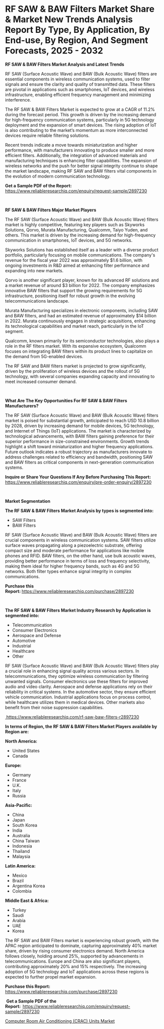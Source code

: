 <p><h1>RF SAW & BAW Filters Market Share & Market New Trends Analysis Report By Type, By Application, By End-use, By Region, And Segment Forecasts, 2025 - 2032</h1></p><p><strong>RF SAW & BAW Filters Market Analysis and Latest Trends</strong></p>
<p><p>RF SAW (Surface Acoustic Wave) and BAW (Bulk Acoustic Wave) filters are essential components in wireless communication systems, used to filter signals and ensure the clarity and quality of transmitted data. These filters are pivotal in applications such as smartphones, IoT devices, and wireless infrastructure, enabling efficient frequency management and minimizing interference.</p><p>The RF SAW & BAW Filters Market is expected to grow at a CAGR of 11.2% during the forecast period. This growth is driven by the increasing demand for high-frequency communication systems, particularly in 5G technology deployment and the expansion of smart devices. The rising adoption of IoT is also contributing to the market’s momentum as more interconnected devices require reliable filtering solutions.</p><p>Recent trends indicate a move towards miniaturization and higher performance, with manufacturers innovating to produce smaller and more efficient filters. Additionally, the integration of advanced materials and manufacturing techniques is enhancing filter capabilities. The expansion of wireless networks and the push for better signal integrity continue to shape the market landscape, making RF SAW and BAW filters vital components in the evolution of modern communication technology.</p></p>
<p><strong>Get a Sample PDF of the Report:&nbsp;</strong> <a href="https://www.reliableresearchiq.com/enquiry/request-sample/2897230?utm_campaign=3053&utm_medium=2&utm_source=Github&utm_content=ia&utm_term=15032025&utm_id=rf-saw-baw-filters">https://www.reliableresearchiq.com/enquiry/request-sample/2897230</a></p>
<p>&nbsp;</p>
<p><strong>RF SAW & BAW Filters Major Market Players</strong></p>
<p><p>The RF SAW (Surface Acoustic Wave) and BAW (Bulk Acoustic Wave) filters market is highly competitive, featuring key players such as Skyworks Solutions, Qorvo, Murata Manufacturing, Qualcomm, Taiyo Yuden, and others. This market is driven by the increasing demand for high-frequency communication in smartphones, IoT devices, and 5G networks.</p><p>Skyworks Solutions has established itself as a leader with a diverse product portfolio, particularly focusing on mobile communications. The company's revenue for the fiscal year 2022 was approximately $1.6 billion, with ongoing investments in R&D aimed at enhancing filter performance and expanding into new markets.</p><p>Qorvo is another significant player, known for its advanced RF solutions and a market revenue of around $3 billion for 2022. The company emphasizes innovative BAW filters that support the growing requirements for 5G infrastructure, positioning itself for robust growth in the evolving telecommunications landscape.</p><p>Murata Manufacturing specializes in electronic components, including SAW and BAW filters, and had an estimated revenue of approximately $14 billion in 2022. Murata continuously engages in strategic acquisitions, enhancing its technological capabilities and market reach, particularly in the IoT segment.</p><p>Qualcomm, known primarily for its semiconductor technologies, also plays a role in the RF filters market. With its expansive ecosystem, Qualcomm focuses on integrating BAW filters within its product lines to capitalize on the demand from 5G-enabled devices.</p><p>The RF SAW and BAW filters market is projected to grow significantly, driven by the proliferation of wireless devices and the rollout of 5G technology, with several companies expanding capacity and innovating to meet increased consumer demand.</p></p>
<p>&nbsp;</p>
<p><strong>What Are The Key Opportunities For RF SAW & BAW Filters Manufacturers?</strong></p>
<p><p>The RF SAW (Surface Acoustic Wave) and BAW (Bulk Acoustic Wave) filters market is poised for substantial growth, anticipated to reach USD 10.8 billion by 2028, driven by increasing demand for mobile devices, 5G technology, and Internet of Things (IoT) applications. The market is characterized by technological advancements, with BAW filters gaining preference for their superior performance in size-constrained environments. Growth trends highlight a shift toward miniaturization and higher frequency applications. Future outlook indicates a robust trajectory as manufacturers innovate to address challenges related to efficiency and bandwidth, positioning SAW and BAW filters as critical components in next-generation communication systems.</p></p>
<p><strong>Inquire or Share Your Questions If Any Before Purchasing This Report:</strong> <a href="https://www.reliableresearchiq.com/enquiry/pre-order-enquiry/2897230?utm_campaign=3053&utm_medium=2&utm_source=Github&utm_content=ia&utm_term=15032025&utm_id=rf-saw-baw-filters">https://www.reliableresearchiq.com/enquiry/pre-order-enquiry/2897230</a></p>
<p>&nbsp;</p>
<p><strong>Market Segmentation</strong></p>
<p><strong>The RF SAW & BAW Filters Market Analysis by types is segmented into:</strong></p>
<p><ul><li>SAW Filters</li><li>BAW Filters</li></ul></p>
<p><p>RF SAW (Surface Acoustic Wave) and BAW (Bulk Acoustic Wave) filters are crucial components in wireless communication systems. SAW filters utilize surface waves propagating along a piezoelectric substrate, offering compact size and moderate performance for applications like mobile phones and RFID. BAW filters, on the other hand, use bulk acoustic waves, providing better performance in terms of loss and frequency selectivity, making them ideal for higher frequency bands, such as 4G and 5G networks. Both filter types enhance signal integrity in complex communications.</p></p>
<p><strong>Purchase this Report:&nbsp;</strong><a href="https://www.reliableresearchiq.com/purchase/2897230?utm_campaign=3053&utm_medium=2&utm_source=Github&utm_content=ia&utm_term=15032025&utm_id=rf-saw-baw-filters">https://www.reliableresearchiq.com/purchase/2897230</a></p>
<p>&nbsp;</p>
<p><strong>The RF SAW & BAW Filters Market Industry Research by Application is segmented into:</strong></p>
<p><ul><li>Telecommunication</li><li>Consumer Electronics</li><li>Aerospace and Defense</li><li>Automotive</li><li>Industrial</li><li>Healthcare</li><li>Other</li></ul></p>
<p><p>RF SAW (Surface Acoustic Wave) and BAW (Bulk Acoustic Wave) filters play a crucial role in enhancing signal quality across various sectors. In telecommunications, they optimize wireless communication by filtering unwanted signals. Consumer electronics use these filters for improved audio and video clarity. Aerospace and defense applications rely on their reliability in critical systems. In the automotive sector, they ensure efficient vehicle communication. Industrial applications focus on process control, while healthcare utilizes them in medical devices. Other markets also benefit from their noise suppression capabilities.</p></p>
<p><a href="https://www.reliableresearchiq.com/rf-saw-baw-filters-r2897230?utm_campaign=3053&utm_medium=2&utm_source=Github&utm_content=ia&utm_term=15032025&utm_id=rf-saw-baw-filters">&nbsp;https://www.reliableresearchiq.com/rf-saw-baw-filters-r2897230</a></p>
<p><strong>In terms of Region, the RF SAW & BAW Filters Market Players available by Region are:</strong></p>
<p>
    <p> <strong> North America: </strong>
        <ul>
            <li>United States</li>
            <li>Canada</li>
        </ul>
        </p> 
    <p> <strong> Europe: </strong>
        <ul>
            <li>Germany</li>
            <li>France</li>
            <li>U.K.</li>
            <li>Italy</li>
            <li>Russia</li>
        </ul>
        </p> 
    <p> <strong> Asia-Pacific: </strong>
        <ul>
            <li>China</li>
            <li>Japan</li>
            <li>South Korea</li>
            <li>India</li>
            <li>Australia</li>
            <li>China Taiwan</li>
            <li>Indonesia</li>
            <li>Thailand</li>
            <li>Malaysia</li>
        </ul>
        </p> 
    <p> <strong> Latin America: </strong>
        <ul>
            <li>Mexico</li>
            <li>Brazil</li>
            <li>Argentina Korea</li>
            <li>Colombia</li>
        </ul>
        </p> 
    <p> <strong> Middle East & Africa: </strong>
        <ul>
            <li>Turkey</li>
            <li>Saudi</li>
            <li>Arabia</li>
            <li>UAE</li>
            <li>Korea</li>
        </ul>
    </p>
    </p>
<p><p>The RF SAW and BAW Filters market is experiencing robust growth, with the APAC region anticipated to dominate, capturing approximately 40% market share, driven by rising consumer electronics demand. North America follows closely, holding around 25%, supported by advancements in telecommunications. Europe and China are also significant players, contributing approximately 20% and 15% respectively. The increasing adoption of 5G technology and IoT applications across these regions is expected to further propel market expansion.</p></p>
<p><strong>Purchase this Report: </strong><a href="https://www.reliableresearchiq.com/purchase/2897230?utm_campaign=3053&utm_medium=2&utm_source=Github&utm_content=ia&utm_term=15032025&utm_id=rf-saw-baw-filters">https://www.reliableresearchiq.com/purchase/2897230</a></p>
<p>&nbsp;<strong>Get a Sample PDF of the Report:&nbsp;&nbsp;</strong><a href="https://www.reliableresearchiq.com/enquiry/request-sample/2897230?utm_campaign=3053&utm_medium=2&utm_source=Github&utm_content=ia&utm_term=15032025&utm_id=rf-saw-baw-filters">https://www.reliableresearchiq.com/enquiry/request-sample/2897230</a></p>
<p><strong></strong></p>
<p><p><a href="https://github.com/salodipura00/Market-Research-Report-List-1/blob/main/computer-room-air-conditioning-crac-units-market.md?utm_campaign=3053&utm_medium=2&utm_source=Github&utm_content=ia&utm_term=15032025&utm_id=rf-saw-baw-filters">Computer Room Air Conditioning (CRAC) Units Market</a></p></p>